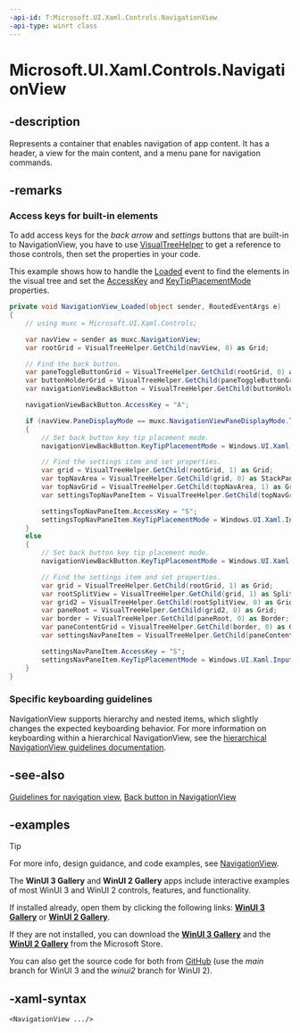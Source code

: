 ```yaml
---
-api-id: T:Microsoft.UI.Xaml.Controls.NavigationView
-api-type: winrt class
---
```

<!-- Class syntax.
public class NavigationView : ContentControl, ContentControl
-->

# Microsoft.UI.Xaml.Controls.NavigationView

## -description

Represents a container that enables navigation of app content. It has a header, a view for the main content, and a menu pane for navigation commands.

## -remarks

### Access keys for built-in elements

To add access keys for the _back arrow_ and _settings_ buttons that are built-in to NavigationView, you have to use [VisualTreeHelper](/uwp/api/windows.ui.xaml.media.visualtreehelper) to get a reference to those controls, then set the properties in your code.

This example shows how to handle the [Loaded](/uwp/api/windows.ui.xaml.frameworkelement.loaded) event to find the elements in the visual tree and set the [AccessKey](/uwp/api/windows.ui.xaml.uielement.accesskey) and [KeyTipPlacementMode](/uwp/api/windows.ui.xaml.uielement.keytipplacementmode) properties.

```csharp
private void NavigationView_Loaded(object sender, RoutedEventArgs e)
{
    // using muxc = Microsoft.UI.Xaml.Controls;

    var navView = sender as muxc.NavigationView;
    var rootGrid = VisualTreeHelper.GetChild(navView, 0) as Grid;

    // Find the back button.
    var paneToggleButtonGrid = VisualTreeHelper.GetChild(rootGrid, 0) as Grid;
    var buttonHolderGrid = VisualTreeHelper.GetChild(paneToggleButtonGrid, 1) as Grid;
    var navigationViewBackButton = VisualTreeHelper.GetChild(buttonHolderGrid, 0) as Button;

    navigationViewBackButton.AccessKey = "A";

    if (navView.PaneDisplayMode == muxc.NavigationViewPaneDisplayMode.Top)
    {
        // Set back button key tip placement mode.
        navigationViewBackButton.KeyTipPlacementMode = Windows.UI.Xaml.Input.KeyTipPlacementMode.Bottom;

        // Find the settings item and set properties.
        var grid = VisualTreeHelper.GetChild(rootGrid, 1) as Grid;
        var topNavArea = VisualTreeHelper.GetChild(grid, 0) as StackPanel;
        var topNavGrid = VisualTreeHelper.GetChild(topNavArea, 1) as Grid;
        var settingsTopNavPaneItem = VisualTreeHelper.GetChild(topNavGrid, 8) as muxc.NavigationViewItem;

        settingsTopNavPaneItem.AccessKey = "S";
        settingsTopNavPaneItem.KeyTipPlacementMode = Windows.UI.Xaml.Input.KeyTipPlacementMode.Bottom;
    }
    else
    {
        // Set back button key tip placement mode.
        navigationViewBackButton.KeyTipPlacementMode = Windows.UI.Xaml.Input.KeyTipPlacementMode.Right;

        // Find the settings item and set properties.
        var grid = VisualTreeHelper.GetChild(rootGrid, 1) as Grid;
        var rootSplitView = VisualTreeHelper.GetChild(grid, 1) as SplitView;
        var grid2 = VisualTreeHelper.GetChild(rootSplitView, 0) as Grid;
        var paneRoot = VisualTreeHelper.GetChild(grid2, 0) as Grid;
        var border = VisualTreeHelper.GetChild(paneRoot, 0) as Border;
        var paneContentGrid = VisualTreeHelper.GetChild(border, 0) as Grid;
        var settingsNavPaneItem = VisualTreeHelper.GetChild(paneContentGrid, 6) as muxc.NavigationViewItem;

        settingsNavPaneItem.AccessKey = "S";
        settingsNavPaneItem.KeyTipPlacementMode = Windows.UI.Xaml.Input.KeyTipPlacementMode.Right;
    }
}
```
### Specific keyboarding guidelines
NavigationView supports hierarchy and nested items, which slightly changes the expected keyboarding behavior. For more information on keyboarding within a hierarchical NavigationView, see the [hierarchical NavigationView guidelines documentation](https://docs.microsoft.com/windows/uwp/design/controls-and-patterns/navigationview#hierarchical-navigation).
## -see-also

[Guidelines for navigation view](/windows/uwp/controls-and-patterns/navigationview), [Back button in NavigationView](/windows/apps/design/basics/navigation-history-and-backwards-navigation)

## -examples

> [!TIP]
> For more info, design guidance, and code examples, see [NavigationView](/windows/apps/design/controls/navigationview).
>
> The **WinUI 3 Gallery** and **WinUI 2 Gallery** apps include interactive examples of most WinUI 3 and WinUI 2 controls, features, and functionality.
>
> If installed already, open them by clicking the following links: [**WinUI 3 Gallery**](winui3gallery:/item/NavigationView) or [**WinUI 2 Gallery**](winui2gallery:/item/NavigationView).
>
> If they are not installed, you can download the [**WinUI 3 Gallery**](https://www.microsoft.com/p/winui-3-controls-gallery/9p3jfpwwdzrc) and the [**WinUI 2 Gallery**](https://www.microsoft.com/p/xaml-controls-gallery/9msvh128x2zt) from the Microsoft Store.
>
> You can also get the source code for both from [GitHub](https://github.com/Microsoft/WinUI-Gallery) (use the *main* branch for WinUI 3 and the *winui2* branch for WinUI 2).

## -xaml-syntax

```xaml
<NavigationView .../>
```


